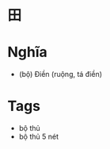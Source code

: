 # 田

# Nghĩa
* (bộ) Điền (ruộng, tá điền)

# Tags
* bộ thủ
*  bộ thủ 5 nét

<script>window.HANZI_FIELD='田';</script>
